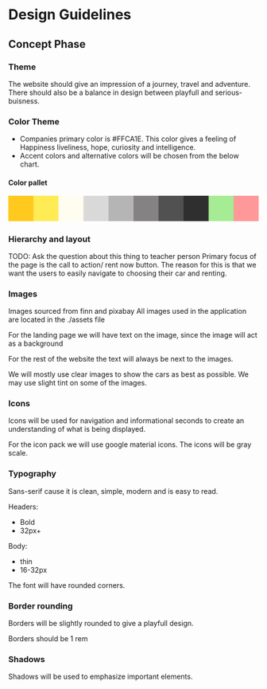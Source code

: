 # Design Guidelines

## Concept Phase

### Theme
The website should give an impression of a journey, travel and adventure. There should also be a balance in design between playfull and serious-buisness.


### Color Theme
- Companies primary color is #FFCA1E. This color gives a feeling of Happiness liveliness, hope, curiosity and intelligence.
- Accent colors and alternative colors will be chosen from the below chart.
#### Color pallet
![Image of color gradients from primary color](/assets/colors.jpg)

### Hierarchy and layout
TODO: Ask the question about this thing to teacher person
Primary focus of the page is the call to action/ rent now button. The reason for this is that we want the users to easily navigate to choosing their car and renting.

### Images
Images sourced from finn and pixabay
All images used in the application are located in the ./assets file

For the landing page we will have text on the image, since the image will act as a background

For the rest of the website the text will always be next to the images.

We will mostly use clear images to show the cars as best as possible. We may use slight tint on some of the images.

### Icons
Icons will be used for navigation and informational seconds to create an understanding of what is being displayed.

For the icon pack we will use google material icons. The icons will be gray scale.

### Typography
Sans-serif cause it is clean, simple, modern and is easy to read. 

Headers:
- Bold
- 32px+

Body:
- thin
- 16-32px

The font will have rounded corners.


### Border rounding
Borders will be slightly rounded to give a playfull design.

Borders should be 1 rem

### Shadows
Shadows will be used to emphasize important elements.
